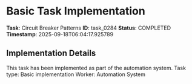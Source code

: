 # Basic Task Implementation

**Task**: Circuit Breaker Patterns
**ID**: task_0284
**Status**: COMPLETED
**Timestamp**: 2025-09-18T06:04:17.925789

## Implementation Details

This task has been implemented as part of the automation system.
Task type: Basic implementation
Worker: Automation System
